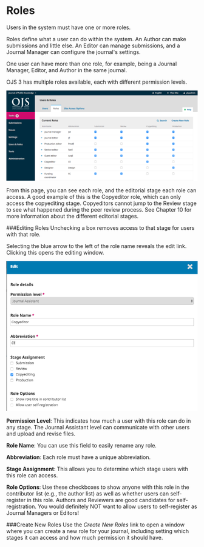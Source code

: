 # Roles

Users in the system must have one or more roles. 

Roles define what a user can do within the system. An Author can make submissions and little else. An Editor can manage submissions, and a Journal Manager can configure the journal's settings.

One user can have more than one role, for example, being a Journal Manager, Editor, and Author in the same journal.

OJS 3 has multiple roles available, each with different permission levels.

![](learning-ojs-3-users-roles.png)

From this page, you can see each role, and the editorial stage each role can access. A good example of this is the Copyeditor role, which can only access the copyediting stage. Copyeditors cannot jump to the Review stage to see what happened during the peer review process. See Chapter 10 for more information about the different editorial stages.

###Editing Roles
Unchecking a box removes access to that stage for users with that role.

Selecting the blue arrow to the left of the role name reveals the edit link. Clicking this opens the editing window.

![](learning-ojs-3-users-roles-edit.png)

**Permission Level**: This indicates how much a user with this role can do in any stage. The Journal Assistant level can communicate with other users and upload and revise files.

**Role Name**: You can use this field to easily rename any role.

**Abbreviation**: Each role must have a unique abbreviation.

**Stage Assignment**: This allows you to determine which stage users with this role can access.

**Role Options**: Use these checkboxes to show anyone with this role in the contributor list (e.g., the author list) as well as whether users can self-register in this role. Authors and Reviewers are good candidates for self-registration. You would definitely NOT want to allow users to self-register as Journal Managers or Editors!

###Create New Roles
Use the *Create New Roles* link to open a window where you can create a new role for your journal, including setting which stages it can access and how much permission it should have.


